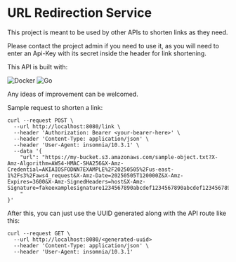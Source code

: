 # URL Redirection Service
This project is meant to be used by other APIs to shorten links as they need.

Please contact the project admin if you need to use it, as you will need to enter an Api-Key with its secret inside the header for link shortening.

This API is built with:

![Docker](https://img.shields.io/badge/docker-black.svg?style=for-the-badge&logo=docker&logoColor=blue)
![Go](https://img.shields.io/badge/go-black.svg?style=for-the-badge&logo=go&logoColor=blue)

Any ideas of improvement can be welcomed.

Sample request to shorten a link:
```shell
curl --request POST \
  --url http://localhost:8080/link \
  --header 'Authorization: Bearer <your-bearer-here>' \
  --header 'Content-Type: application/json' \
  --header 'User-Agent: insomnia/10.3.1' \
  --data '{
	"url": "https://my-bucket.s3.amazonaws.com/sample-object.txt?X-Amz-Algorithm=AWS4-HMAC-SHA256&X-Amz-Credential=AKIAIOSFODNN7EXAMPLE%2F20250505%2Fus-east-1%2Fs3%2Faws4_request&X-Amz-Date=20250505T120000Z&X-Amz-Expires=3600&X-Amz-SignedHeaders=host&X-Amz-Signature=fakeexamplesignature1234567890abcdef1234567890abcdef1234567890abcdef1234
    "
}'
```

After this, you can just use the UUID generated along with the API route like this:

```shell
curl --request GET \
  --url http://localhost:8080/<generated-uuid>
  --header 'Content-Type: application/json' \
  --header 'User-Agent: insomnia/10.3.1'
```
